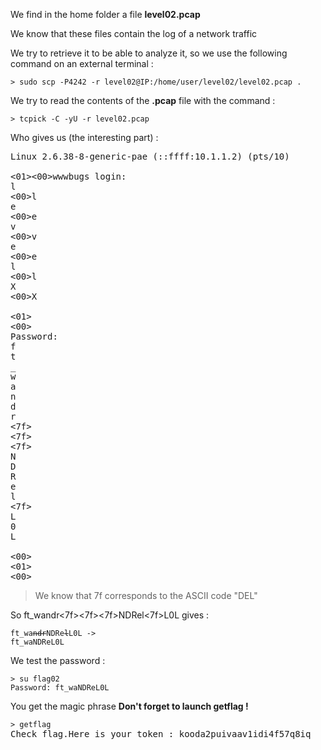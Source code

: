 We find in the home folder a file **level02.pcap**

We know that these files contain the log of a network traffic

We try to retrieve it to be able to analyze it, so we use the following command on an external terminal :

<pre><code>> sudo scp -P4242 -r level02@IP:/home/user/level02/level02.pcap .</code></pre>

We try to read the contents of the **.pcap** file with the command :

<pre><code>> tcpick -C -yU -r level02.pcap</code></pre>

Who gives us (the interesting part) :
<pre>
Linux 2.6.38-8-generic-pae (::ffff:10.1.1.2) (pts/10)

<01><00>wwwbugs login:
l
<00>l
e
<00>e
v
<00>v
e
<00>e
l
<00>l
X
<00>X

<01>
<00>
Password:
f
t
_
w
a
n
d
r
<7f>
<7f>
<7f>
N
D
R
e
l
<7f>
L
0
L

<00>
<01>
<00>
</pre>

> We know that 7f corresponds to the ASCII code "DEL"

So ft_wandr<7f><7f><7f>NDRel<7f>L0L gives :

<code>ft_wa~~ndr~~NDRe~~l~~L0L -> ft_waNDReL0L</code>


We test the password :
<pre>
<code>> su flag02</code>
<code>Password: ft_waNDReL0L</code>
</pre>

You get the magic phrase **Don't forget to launch getflag !**

<pre>
<code>> getflag</code>
Check flag.Here is your token : kooda2puivaav1idi4f57q8iq
</pre>

